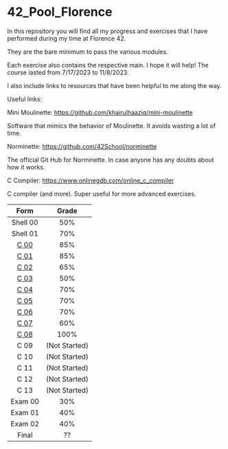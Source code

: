 # 42_Pool_Florence
In this repository you will find all my progress and exercises that I have performed during my time at Florence 42.

They are the bare minimum to pass the various modules.

Each exercise also contains the respective main. 
I hope it will help! The course lasted from 7/17/2023 to 11/8/2023.

I also include links to resources that have been helpful to me along the way.

Useful links:

Mini Moulinette: 
https://github.com/khairulhaaziq/mini-moulinette

Software that mimics the behavior of Moulinette. It avoids wasting a lot of time.

Norminette:
https://github.com/42School/norminette

The official Git Hub for Norminette. In case anyone has any doubts about how it works.

C Compiler: 
https://www.onlinegdb.com/online_c_compiler

C compiler (and more). Super useful for more advanced exercises.

Form         | Grade 
:-----------:|:------:
Shell 00 | 50%
Shell 01 | 70%
[C 00](/C00/) | 85%
[C 01](/C01/) | 85%
[C 02](/C02/) | 65%
[C 03](/C03/) | 50%
[C 04](/C04/) | 70%
[C 05](/C05/) | 70%
[C 06](/C06/) | 70%
[C 07](/C07/) | 60%
[C 08](/C08/) | 100%
C 09 | (Not Started)
C 10 | (Not Started)
C 11 | (Not Started)
C 12 | (Not Started)
C 13 | (Not Started)
Exam 00 | 30%
Exam 01 | 40%
Exam 02 | 40%
Final   | ??
